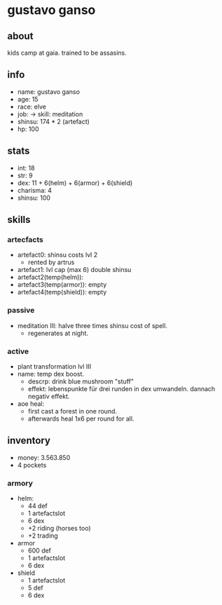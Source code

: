 # gustavo ganso

## about

kids camp at gaia. trained to be assasins.

## info

* name: gustavo ganso
* age: 15
* race: elve
* job: -> skill: meditation
* shinsu: 174 * 2 (artefact)
* hp: 100

## stats

* int: 18
* str: 9
* dex: 11 + 6(helm) + 6(armor) + 6(shield)
* charisma: 4
* shinsu: 100

## skills

### artecfacts

* artefact0: shinsu costs lvl 2
  * rented by artrus
* artefact1: lvl cap (max 6)
double shinsu 
* artefact2(temp(helm)): 
* artefact3(temp(armor)): empty
* artefact4(temp(shield)): empty

### passive

* meditation III: halve three times shinsu cost of spell.
  * regenerates at night.

### active

* plant transformation lvl III
* name: temp dex boost.
  * descrp: drink blue mushroom "stuff"
  * effekt: lebenspunkte für drei runden in dex umwandeln. dannach negativ effekt. 
* aoe heal:
  * first cast a forest in one round.
  * afterwards heal 1x6 per round for all.

## inventory

* money: 3.563.850
* 4 pockets

### armory 

* helm:
  * 44 def
  * 1 artefactslot
  * 6 dex
  * +2 riding (horses too)
  * +2 trading
* armor
  * 600 def
  * 1 artefactslot
  * 6 dex
* shield 
  * 1 artefactslot
  * 5 def
  * 6 dex
